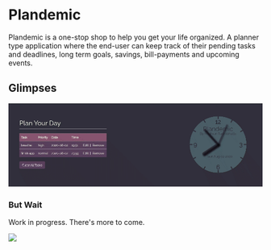 # Plandemic
Plandemic is a one-stop shop to help you get your life organized. A planner type application where the end-user can keep track of their pending tasks and deadlines, long term goals, savings, bill-payments and upcoming events.

## Glimpses
![](screenshots/indexpage.gif)

### But Wait
Work in progress. There's more to come.

![](https://media.tenor.com/images/dad3a01d4f842742606beda7b5d9937b/tenor.gif)
